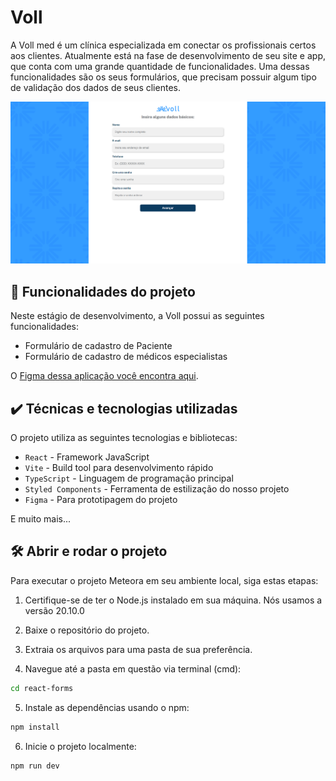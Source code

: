# Voll

A Voll med é um clínica especializada em conectar os profissionais certos aos clientes. Atualmente está na fase de desenvolvimento de seu site e app, que conta com uma grande quantidade de funcionalidades. Uma dessas funcionalidades são os seus formulários, que precisam possuir algum tipo de validação dos dados de seus clientes.

![Imagem da aplicação da Voll](voll.png)

## 🔨 Funcionalidades do projeto

Neste estágio de desenvolvimento, a Voll possui as seguintes funcionalidades:

- Formulário de cadastro de Paciente
- Formulário de cadastro de médicos especialistas

O [Figma dessa aplicação você encontra aqui](https://www.figma.com/file/hsW25fAq36IDzzIxBtpgCd/Voll.med-%7C-React-Hook-Forms?type=design&node-id=57-1388&mode=design).

## ✔️ Técnicas e tecnologias utilizadas

O projeto utiliza as seguintes tecnologias e bibliotecas:

- `React` - Framework JavaScript
- `Vite` - Build tool para desenvolvimento rápido
- `TypeScript` - Linguagem de programação principal
- `Styled Components` - Ferramenta de estilização do nosso projeto
- `Figma` - Para prototipagem do projeto

E muito mais...

## 🛠️ Abrir e rodar o projeto

Para executar o projeto Meteora em seu ambiente local, siga estas etapas:

1. Certifique-se de ter o Node.js instalado em sua máquina. Nós usamos a versão 20.10.0

2. Baixe o repositório do projeto.

3. Extraia os arquivos para uma pasta de sua preferência.

4. Navegue até a pasta em questão via terminal (cmd):

```bash
cd react-forms
```

5. Instale as dependências usando o npm:

```bash
npm install
```

6. Inicie o projeto localmente:

```bash
npm run dev
```
